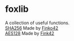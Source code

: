# foxlib
A collection of useful functions.<br>
[SHA256](https://github.com/Finko42/GreyHack/blob/main/Hash%20Functions/sha256.src) Made by [Finko42](https://github.com/Finko42)<br>
[AES128](https://github.com/Finko42/GreyHack/blob/main/Symmetric-Encryption/AES/AES128.src) Made by [Fink42](https://github.com/Finko42)
